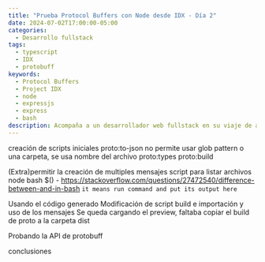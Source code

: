 ```yaml
---
title: "Prueba Protocol Buffers con Node desde IDX - Día 2"
date: 2024-07-02T17:00:00-05:00
categories:
  - Desarrollo fullstack
tags:
  - typescript
  - IDX
  - protobuff
keywords:
  - Protocol Buffers
  - Project IDX
  - node
  - expressjs
  - express
  - bash
description: Acompaña a un desarrollador web fullstack en su viaje de aprendizaje con Protocol Buffers y Project IDX, el IDE en la nube de Google. Descubre cómo crear una API con Node, Express y TypeScript, resolver problemas y explorar nuevas tecnologías en su primer post.
---
```


creación de scripts iniciales
proto:to-json
 no permite usar glob pattern o una carpeta, se usa nombre del archivo
proto:types
proto:build

(Extra)permitir la creación de multiples mensajes
 script para listar archivos
  node
  bash $() - https://stackoverflow.com/questions/27472540/difference-between-and-in-bash   `it means run command and put its output here`

Usando el código generado
 Modificación de script build e importación y uso de los mensajes
 Se queda cargando el preview, faltaba copiar el build de proto a la carpeta dist

Probando la API de protobuff

conclusiones
